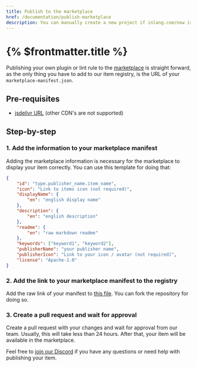 ```yaml
---
title: Publish to the marketplace
href: /documentation/publish-marketplace
description: You can manually create a new project if inlang.com/new is not working for you.
---
```


# {% $frontmatter.title %}

Publishing your own plugin or lint rule to the [marketplace](/marketplace) is straight forward, as the only thing you have to add to our item registry, is the URL of your `marketplace-manifest.json`.

## Pre-requisites

- [jsdelivr URL](http://localhost:3000/documentation/publish-marketplace#pre-requisites) (other CDN's are not supported)

## Step-by-step

### 1. Add the information to your marketplace manifest
Adding the marketplace information is necessary for the marketplace to display your item correctly. You can use this template for doing that:

```json
{
	"id": "type.publisher_name.item_name",
	"icon": "Link to items icon (not required)",
	"displayName": {
		"en": "english display name"
	},
	"description": {
		"en": "english description"
	},
	"readme": {
		"en": "raw markdown readme"
	},
	"keywords": ["keyword1", "keyword2"],
	"publisherName": "your publisher name",
	"publisherIcon": "Link to your icon / avatar (not required)",
	"license": "Apache-2.0"
}

```

### 2. Add the link to your marketplace manifest to the registry

Add the raw link of your manifest to [this file](https://github.com/inlang/inlang/blob/main/source-code/marketplace/registry.json). You can fork the repository for doing so.

### 3. Create a pull request and wait for approval

Create a pull request with your changes and wait for approval from our team. Usually, this will take less than 24 hours. After that, your item will be available in the marketplace.

Feel free to [join our Discord](https://discord.gg/gdMPPWy57R) if you have any questions or need help with publishing your item.
